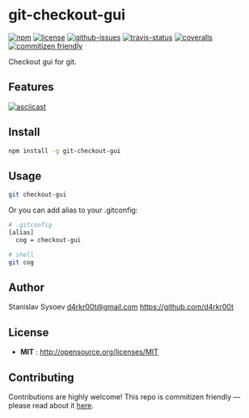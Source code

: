 # git-checkout-gui

[![npm](https://img.shields.io/npm/v/git-checkout-gui.svg)](https://www.npmjs.com/package/git-checkout-gui)
[![license](https://img.shields.io/npm/l/git-checkout-gui.svg)](http://opensource.org/licenses/MIT)
[![github-issues](https://img.shields.io/github/issues/d4rkr00t/git-checkout-gui.svg)](https://github.com/d4rkr00t/git-checkout-gui/issues)
[![travis-status](https://img.shields.io/travis/d4rkr00t/git-checkout-gui.svg)](https://travis-ci.org/d4rkr00t/git-checkout-gui)
[![coveralls](https://img.shields.io/coveralls/d4rkr00t/git-checkout-gui.svg)](https://coveralls.io/github/d4rkr00t/git-checkout-gui)
[![commitizen friendly](https://img.shields.io/badge/commitizen-friendly-brightgreen.svg)](http://commitizen.github.io/cz-cli/)

Checkout gui for git.


## Features
[![asciicast](https://asciinema.org/a/36373.png)](https://asciinema.org/a/36373)

## Install

```sh
npm install -g git-checkout-gui
```

## Usage

```sh
git checkout-gui
```

Or you can add alias to your .gitconfig:
```sh
# .gitconfig
[alias]
  cog = checkout-gui

# shell
git cog
```

## Author

Stanislav Sysoev d4rkr00t@gmail.com https://github.com/d4rkr00t

## License

- **MIT** : http://opensource.org/licenses/MIT

## Contributing

Contributions are highly welcome! This repo is commitizen friendly — please read about it [here](http://commitizen.github.io/cz-cli/).
